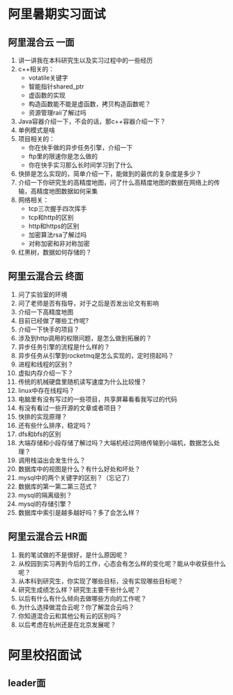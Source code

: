 # 阿里暑期实习面试

## 阿里混合云 一面
1. 讲一讲我在本科研究生以及实习过程中的一些经历
2. c++相关的：
    - votatile关键字
    - 智能指针shared_ptr
    - 虚函数的实现
    - 构造函数能不能是虚函数，拷贝构造函数呢？
    - 资源管理raii了解过吗
3. Java容器介绍一下，不会的话，那c++容器介绍一下？
4. 单例模式是啥
5. 项目相关的：
    - 你在快手做的异步任务引擎，介绍一下
    - ftp里的限速你是怎么做的
    - 你在快手实习那么长时间学习到了什么
6. 快排是怎么实现的，简单介绍一下，能做到的最优的复杂度是多少？
7. 介绍一下你研究生的高精度地图，问了什么高精度地图的数据在网络上的传输，高精度地图数据如何采集
8. 网络相关：
    - tcp三次握手四次挥手
    - tcp和http的区别
    - http和https的区别
    - 加密算法rsa了解过吗
    - 对称加密和非对称加密
9. 红黑树，数据如何存储的？

## 阿里云混合云 终面
1. 问了实验室的环境
2. 问了老师是否有指导，对于之后是否发出论文有影响
3. 介绍一下高精度地图
4. 目前已经做了哪些工作呢?
5. 介绍一下快手的项目？
6. 涉及到http调用的权限问题，是怎么做到拓展的？
7. 异步任务引擎的流程是什么样的？
8. 异步任务从引擎到rocketmq是怎么实现的，定时捞起吗？
9. 进程和线程的区别？
10. 虚拟内存介绍一下？
11. 传统的机械硬盘里随机读写速度为什么比较慢？
12. linux中存在线程吗？
13. 电脑里有没有写过的一些项目，共享屏幕看看我写过的代码
14. 有没有看过一些开源的文章或者项目？
15. 快排的实现原理？
16. 还有些什么排序，稳定吗？
17. dfs和bfs的区别
18. 大端存储和小段存储了解过吗？大端机经过网络传输到小端机，数据怎么处理？
19. 调用栈溢出会发生什么？
20. 数据库中的视图是什么？有什么好处和坏处？
21. mysql中的两个关键字的区别？（忘记了）
22. 数据库的第一第二第三范式？
23. mysql的隔离级别？
24. mysql的存储引擎？
25. 数据库中索引是越多越好吗？多了会怎么样？

## 阿里云混合云 HR面
1. 我的笔试做的不是很好，是什么原因呢？
2. 从校园到实习再到今后的工作，心态会有怎么样的变化呢？能从中收获些什么呢？
3. 从本科到研究生，你实现了哪些目标，没有实现哪些目标呢？
4. 研究生成绩怎么样？研究生主要干些什么呢？
5. 以后有什么有什么倾向去做哪些方向的工作呢？
6. 为什么选择做混合云呢？你了解混合云吗？
7. 你知道混合云和其他公有云的区别吗？
8. 以后考虑在杭州还是在北京发展呢？

# 阿里校招面试

## leader面
